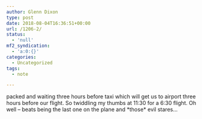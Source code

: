 ```yaml
---
author: Glenn Dixon
type: post
date: 2018-08-04T16:36:51+00:00
url: /1206-2/
status:
  - 'null'
mf2_syndication:
  - 'a:0:{}'
categories:
  - Uncategorized
tags:
  - note

---
```

packed and waiting three hours before taxi which will get us to airport three hours before our flight. So twiddling my thumbs at 11:30 for a 6:30 flight. Oh well &#8211; beats being the last one on the plane and \*those\* evil stares&#8230;